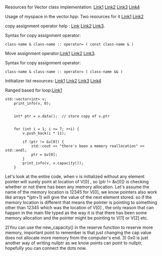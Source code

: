 Resources for Vector class implementation: 
[Link1](https://stackoverflow.com/questions/5159061/implementation-of-vector-in-c)
[Link2](https://www.geeksforgeeks.org/how-to-implement-our-own-vector-class-in-c/)
[Link3](https://www.journaldev.com/56360/vector-class-in-cpp)
[Link4](https://www.cs.odu.edu/~zeil/cs361/sum18/Public/vectorImpl/index.html)

Usage of myspace in the vector.hpp: Two resources for it [Link1](https://docs.microsoft.com/en-us/cpp/cpp/namespaces-cpp?view=msvc-170#:~:text=A%20namespace%20is%20a%20declarative,code%20base%20includes%20multiple%20libraries.) [Link2](https://www.geeksforgeeks.org/namespace-in-c/) 

copy assignment operator help : [Link](https://en.cppreference.com/w/cpp/language/copy_assignment) [Link2](https://www.ibm.com/docs/en/zos/2.1.0?topic=only-copy-assignment-operators) [Link3](https://www.geeksforgeeks.org/copy-constructor-vs-assignment-operator-in-c/).  

Syntax for copy assignment operator:
```
class-name & class-name :: operator= ( const class-name & )
```

Move assignment operator:[Link1](https://docs.microsoft.com/en-us/cpp/cpp/move-constructors-and-move-assignment-operators-cpp?view=msvc-170) [Link2](https://en.cppreference.com/w/cpp/language/move_assignment) [Link3](https://www.learncpp.com/cpp-tutorial/move-constructors-and-move-assignment/).  

Syntax for copy assignment operator:
```
class-name & class-name :: operator= ( class-name && )
```

Intitializer list resources: [Link1](https://en.cppreference.com/w/cpp/utility/initializer_list) [Link2](https://www.cplusplus.com/reference/initializer_list/initializer_list/) [Link3](https://www.learncpp.com/cpp-tutorial/stdinitializer_list/) [Link4](https://docs.microsoft.com/en-us/cpp/standard-library/initializer-list-class?view=msvc-170)

Ranged based for loop:[Link1](https://en.cppreference.com/w/cpp/language/range-for)
```
std::vector<int> v;
    print_info(v, 0);


    int* ptr = v.data();  // store copy of v.ptr


    for (int i = 1; i <= 7; ++i) {
        v.push_back(i * 11);

        if (ptr != &v[0]) {
            std::cout << "there's been a memory reallocation" << std::endl;
            ptr = &v[0];
        }
        print_info(v, v.capacity());
    }
```

Let's look at the entire code, when v is initialized without any element pointer will surely point at location of V[0] , so (ptr != &v[0])  is checking whether or not there has been any memory allocation. Let's assume the name of the memory location is 12345 for V[0], we know pointers also work like arrays *(ptr+1) will give the value of the next element stored. so if the memory location is different that means the pointer is pointing to something other than 12345 which was the location of V[0] , the only reason that can happen in the main file typed as the way it is that there has been some memory allocation and the pointer might be pointing to V[1] or V[2] etc. 

2)You can use the new_capacity() in the reserve function to reserve more memory, important point to remember is that just changing the cap value does not allocate more memory from the computer's end.
3) 0x0 is just another way of writing nullptr as we know points can point to nullptr, hopefully you can connect the dots now. 
